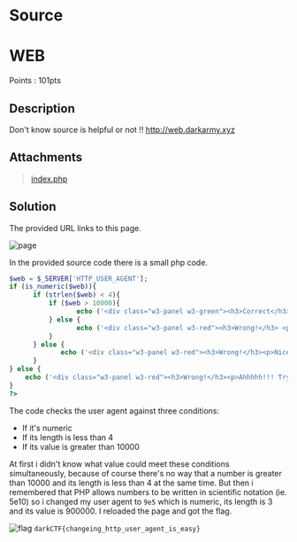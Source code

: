 # Source 
# WEB 
Points : 101pts

## Description
Don't know source is helpful or not !!
http://web.darkarmy.xyz

## Attachments
 > [index.php](https://raw.githubusercontent.com/lightningsarp/CTF-Players/master/DARKCTF/files/flag.PNG)

## Solution
The provided URL links to this page.

![page](https://raw.githubusercontent.com/lightningsarp/CTF-Players/master/DARKCTF/files/page.PNG)

In the provided source code there is a small php code.

```php
$web = $_SERVER['HTTP_USER_AGENT'];
if (is_numeric($web)){
      if (strlen($web) < 4){
          if ($web > 10000){
                 echo ('<div class="w3-panel w3-green"><h3>Correct</h3><p>darkCTF{}</p></div>');
          } else {
                 echo ('<div class="w3-panel w3-red"><h3>Wrong!</h3> <p>Ohhhhh!!! Very Close  </p></div>');
          }
      } else {
             echo ('<div class="w3-panel w3-red"><h3>Wrong!</h3><p>Nice!!! Near But Far</p></div>');
      }
} else {
    echo ('<div class="w3-panel w3-red"><h3>Wrong!</h3><p>Ahhhhh!!! Try Not Easy</p></div>');
}
?>
```

The code checks the user agent against three conditions:
* If it's numeric
* If its length is less than 4
* If its value is greater than 10000

At first i didn't know what value could meet these conditions simultaneously, because of course there's no way
that a number is greater than 10000 and its length is less than 4 at the same time.
But then i remembered that PHP allows numbers to be written in scientific notation (ie. 5e10) so i changed my user agent to `9e5`
which is numeric, its length is 3 and its value is 900000.
I reloaded the page and got the flag.

![flag](https://github.com/SamIsland/DarkCTF2020/blob/master/source/flag.PNG)
`darkCTF{changeing_http_user_agent_is_easy}`
